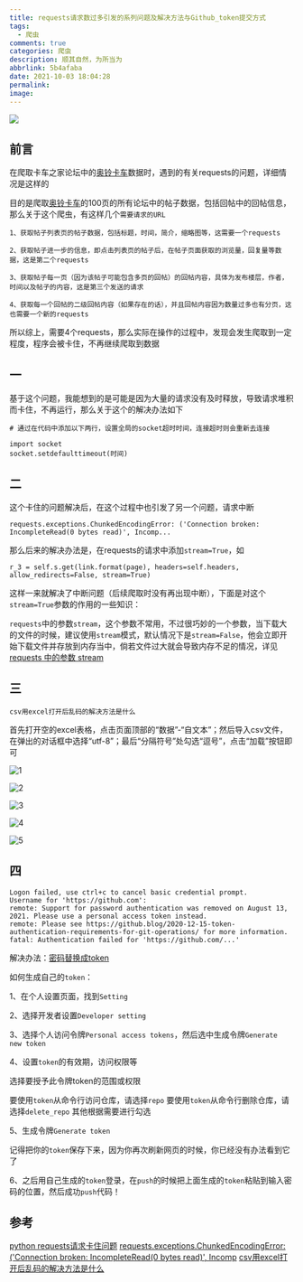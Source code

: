 ```yaml
---
title: requests请求数过多引发的系列问题及解决方法与Github_token提交方式
tags:
  - 爬虫
comments: true
categories: 爬虫
description: 顺其自然，为所当为
abbrlink: 5b4afaba
date: 2021-10-03 18:04:28
permalink:
image:
---
```


<img class="joel-img" src="http://image.joelyings.com/20211003-7.png">

<!-- more -->

## 前言
在爬取卡车之家论坛中的[奥铃卡车](https://so.360che.com/?nsid=4&srt=def&sti=0&q=%E5%A5%A5%E9%93%83&page=1)数据时，遇到的有关requests的问题，详细情况是这样的

目的是爬取[奥铃卡车](https://so.360che.com/?nsid=4&srt=def&sti=0&q=%E5%A5%A5%E9%93%83&page=1)的100页的所有论坛中的帖子数据，包括回帖中的回帖信息，那么关于这个爬虫，有这样几个`需要请求的URL`

```
1、获取帖子列表页的帖子数据，包括标题，时间，简介，缩略图等，这需要一个requests

2、获取帖子进一步的信息，即点击列表页的帖子后，在帖子页面获取的浏览量，回复量等数据，这是第二个requests

3、获取帖子每一页（因为该帖子可能包含多页的回帖）的回帖内容，具体为发布楼层，作者，时间以及帖子的内容，这是第三个发送的请求

4、获取每一个回帖的二级回帖内容（如果存在的话），并且回帖内容因为数量过多也有分页，这也需要一个新的requests
```

所以综上，需要4个requests，那么实际在操作的过程中，发现会发生爬取到一定程度，程序会被卡住，不再继续爬取到数据

## 一

基于这个问题，我能想到的是可能是因为大量的请求没有及时释放，导致请求堆积而卡住，不再运行，那么关于这个的解决办法如下


```
# 通过在代码中添加以下两行，设置全局的socket超时时间，连接超时则会重新去连接

import socket 
socket.setdefaulttimeout(时间) 
```

## 二

这个卡住的问题解决后，在这个过程中也引发了另一个问题，请求中断

```
requests.exceptions.ChunkedEncodingError: ('Connection broken: IncompleteRead(0 bytes read)', Incomp...
```

那么后来的解决办法是，在requests的请求中添加`stream=True`，如

```
r_3 = self.s.get(link.format(page), headers=self.headers, allow_redirects=False, stream=True)
```

这样一来就解决了中断问题（后续爬取时没有再出现中断），下面是对这个`stream=True`参数的作用的一些知识：

`requests`中的参数`stream`，这个参数不常用，不过很巧妙的一个参数，当下载大的文件的时候，建议使用`stream`模式，默认情况下是`stream=False`，他会立即开始下载文件并存放到内存当中，倘若文件过大就会导致内存不足的情况，详见[requests 中的参数 stream](https://blog.csdn.net/a12355556/article/details/113785207)

## 三

`csv用excel打开后乱码的解决方法是什么`

<p id="div-border-left-red">首先打开空的excel表格，点击页面顶部的“数据”-“自文本”；然后导入csv文件，在弹出的对话框中选择“utf-8”；最后“分隔符号”处勾选“逗号”，点击“加载”按钮即可</p>

![1](http://image.joelyings.com/2021-10-03_1.png)

![2](http://image.joelyings.com/2021-10-03_2.png)

![3](http://image.joelyings.com/2021-10-03_3.png)

![4](http://image.joelyings.com/2021-10-03_4.png)

![5](http://image.joelyings.com/2021-10-03_5.png)

## 四

```
Logon failed, use ctrl+c to cancel basic credential prompt.
Username for 'https://github.com': 
remote: Support for password authentication was removed on August 13, 2021. Please use a personal access token instead.
remote: Please see https://github.blog/2020-12-15-token-authentication-requirements-for-git-operations/ for more information.
fatal: Authentication failed for 'https://github.com/...'

```

解决办法：[密码替换成token](https://blog.csdn.net/weixin_41010198/article/details/119698015)

如何生成自己的`token`：

1、在个人设置页面，找到`Setting`

2、选择开发者设置`Developer setting`

3、选择个人访问令牌`Personal access tokens`，然后选中生成令牌`Generate new token`

4、设置`token`的有效期，访问权限等

选择要授予此令牌token的范围或权限

要使用`token`从命令行访问仓库，请选择`repo`
要使用`token`从命令行删除仓库，请选择`delete_repo`
其他根据需要进行勾选

5、生成令牌`Generate token`

记得把你的`token`保存下来，因为你再次刷新网页的时候，你已经没有办法看到它了

6、之后用自己生成的`token`登录，在`push`的时候把上面生成的`token`粘贴到输入密码的位置，然后成功`push`代码！




## 参考

[python requests请求卡住问题](https://www.cnblogs.com/niansi/p/7143736.html)
[requests.exceptions.ChunkedEncodingError: ('Connection broken: IncompleteRead(0 bytes read)', Incomp](https://blog.csdn.net/guangheli/article/details/100522297)
[csv用excel打开后乱码的解决方法是什么](https://www.php.cn/topic/excel/477091.html)